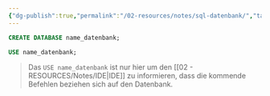 ```yaml
---
{"dg-publish":true,"permalink":"/02-resources/notes/sql-datenbank/","tags":["code/SQL"],"noteIcon":"","updated":"2025-04-30T13:06:41.563+02:00"}
---
```


```sql
CREATE DATABASE name_datenbank;

USE name_datenbank;
```
>Das `USE name_datenbank` ist nur hier um den [[02 - RESOURCES/Notes/IDE\|IDE]] zu informieren, dass die kommende Befehlen beziehen sich auf den Datenbank.